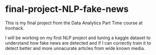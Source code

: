 # final-project-NLP-fake-news
This is my final project from the Data Analytics Part Time course at Ironhack. 

I will be working on my first NLP project and tuning a kaggle dataset to understand how fake news are detected and if I can correctly train it to detect better and more unnacurate articles from wide known media.
